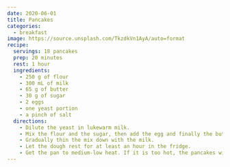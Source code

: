 ```yaml
---
date: 2020-06-01
title: Pancakes
categories:
  - breakfast
image: https://source.unsplash.com/TkzdkVn1AyA/auto=format
recipe:
  servings: 18 pancakes
  prep: 20 minutes
  rest: 1 hour
  ingredients:
    - 250 g of flour
    - 300 mL of milk
    - 65 g of butter
    - 30 g of sugar
    - 2 eggs
    - one yeast portion
    - a pinch of salt
  directions:
    - Dilute the yeast in lukewarm milk.
    - Mix the flour and the sugar, then add the egg and finally the butter.
    - Gradually thin the mix down with the milk.
    - Let the dough rest for at least an hour in the fridge.
    - Get the pan to medium-low heat. If it is too hot, the pancakes will burn before the core is done...
---
```

